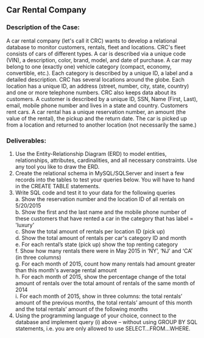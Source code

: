 ## Car Rental Company 

### Description of the Case:


A car rental company (let's call it CRC) wants to develop a relational database to monitor customers, rentals, fleet and locations. CRC's fleet consists of cars of different
types. A car is described via a unique code (VIN), a description, color, brand, model, and date of purchase. A car may belong to one (exactly one) vehicle category (compact,
economy, convertible, etc.). Each category is described by a unique ID, a label and a detailed description. CRC has several locations around the globe. Each location has a unique
ID, an address (street, number, city, state, country) and one or more telephone numbers. CRC also keeps data about its customers. A customer is described by a unique ID, SSN, Name
(First, Last), email, mobile phone number and lives in a state and country. Customers rent cars. A car rental has a unique reservation number, an amount (the value of the rental),
the pickup and the return date. The car is picked up from a location and returned to another location (not necessarily the same.) 

### Deliverables:


1. Use the Entity-Relationship Diagram (ERD) to model entities, relationships, attributes, cardinalities, and all necessary constraints. Use any tool you like to draw the
         ERD.
2. Create the relational schema in MySQL/SQLServer and insert a few records into the tables to test your queries below. You will have to hand in the CREATE TABLE
         statements. 
3. Write SQL code and test it to your data for the following queries 
         <br>    a. Show the reservation number and the location ID of all rentals on 5/20/2015 
         <br>    b. Show the first and the last name and the mobile phone number of these customers that have rented a car in the category that has label = 'luxury'
         <br> c. Show the total amount of rentals per location ID (pick up)
         <br> d. Show the total amount of rentals per car's category ID and month
         <br> e. For each rental’s state (pick up) show the top renting category
         <br> f. Show how many rentals there were in May 2015 in ‘NY’, ‘NJ’ and ‘CA’ (in three columns) 
         <br> g. For each month of 2015, count how many rentals had amount greater than this month's average rental amount
         <br> h. For each month of 2015, show the percentage change of the total amount of rentals over the total amount of rentals of the same month of 2014
         <br> i. For each month of 2015, show in three columns: the total rentals’ amount of the previous months, the total rentals’ amount of this month and the total rentals’ amount of the following months</br>
4. Using the programming language of your choice, connect to the database and implement query (i) above – without using GROUP BY SQL statements, i.e. you are only allowed
         to use SELECT…FROM…WHERE.
